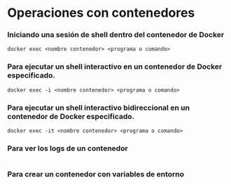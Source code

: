 # Operaciones con contenedores

### Iniciando una sesión de shell dentro del contenedor de Docker 
```
docker exec <nombre contenedor> <programa o comando>
```

### Para ejecutar un shell interactivo en un contenedor de Docker especificado.
```
docker exec -i <nombre contenedor> <programa o comando>
```

### Para ejecutar un shell interactivo bidireccional en un contenedor de Docker especificado.
```
docker exec -it <nombre contenedor> <programa o comando>
```

### Para ver los logs de un contenedor

```
```

### Para crear un contenedor con variables de entorno

```
```